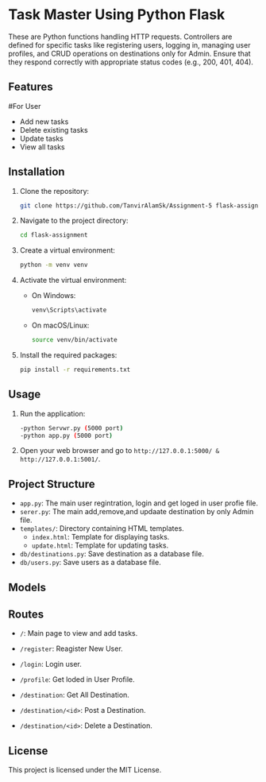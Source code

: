 # Task Master Using Python Flask

These are Python functions handling HTTP requests. Controllers are defined for specific tasks like registering users, logging in, managing user profiles, and CRUD operations on destinations only for Admin. Ensure that they respond correctly with appropriate status codes (e.g., 200, 401, 404).

## Features

#For User

- Add new tasks
- Delete existing tasks
- Update tasks
- View all tasks

## Installation

1. Clone the repository:

   ```bash
   git clone https://github.com/TanvirAlamSk/Assignment-5 flask-assignment
   ```

2. Navigate to the project directory:

   ```bash
   cd flask-assignment
   ```

3. Create a virtual environment:

   ```bash
   python -m venv venv
   ```

4. Activate the virtual environment:

   - On Windows:

     ```bash
     venv\Scripts\activate
     ```

   - On macOS/Linux:

     ```bash
     source venv/bin/activate
     ```

5. Install the required packages:

   ```bash
   pip install -r requirements.txt
   ```

## Usage

1. Run the application:

   ```bash
   -python Servwr.py (5000 port)
   -python app.py (5000 port)
   ```

2. Open your web browser and go to `http://127.0.0.1:5000/ & http://127.0.0.1:5001/`.

## Project Structure

- `app.py`: The main user regintration, login and get loged in user profie file.
- `serer.py`: The main add,remove,and updaate destination by only Admin file.
- `templates/`: Directory containing HTML templates.
  - `index.html`: Template for displaying tasks.
  - `update.html`: Template for updating tasks.
- `db/destinations.py`: Save destination as a database file.
- `db/users.py`: Save users as a database file.

## Models

## Routes

- `/`: Main page to view and add tasks.
- `/register`: Reagister New User.
- `/login`: Login user.
- `/profile`: Get loded in User Profile.

- `/destination`: Get All Destination.
- `/destination/<id>`: Post a Destination.
- `/destination/<id>`: Delete a Destination.

## License

This project is licensed under the MIT License.
